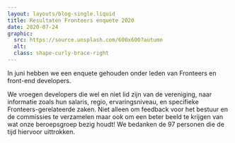 ```yaml
---
layout: layouts/blog-single.liquid
title: Resultaten Fronteers enquete 2020
date: 2020-07-24
graphic:
  src: https://source.unsplash.com/600x600?autumn
  alt:
  class: shape-curly-brace-right
---
```


In juni hebben we een enquete gehouden onder leden van Fronteers en front-end developers.

We vroegen developers die wel en niet lid zijn van de vereniging, naar informatie zoals hun salaris, regio, ervaringsniveau, en specifieke Fronteers-gerelateerde zaken. Niet alleen om feedback voor het bestuur en de commissies te verzamelen maar ook om een beter beeld te krijgen van wat onze beroepsgroep bezig houdt! We bedanken de 97 personen die de tijd hiervoor uittrokken.
